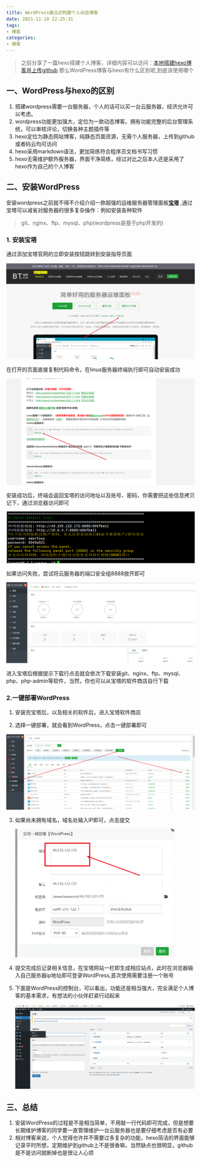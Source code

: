 ```yaml
---
title: WordPress傻瓜式构建个人动态博客
date: 2021-11-10 22:25:31
tags:
- 博客
categories:
- 博客
---
```


> 之前分享了一篇hexo搭建个人博客，详细内容可以访问：[本地搭建hexo博客并上传github](https://liuzhengkaifa.github.io/2021/11/09/%E6%88%91%E7%9A%84%E7%AC%AC%E4%B8%80%E7%AF%87%E5%8D%9A%E5%AE%A2%E6%96%87%E7%AB%A0/#more) 那么WordPress博客与hexo有什么区别呢,到底该使用哪个

## 一、WordPress与hexo的区别

1. 搭建wordpress需要一台服务器，个人的话可以买一台云服务器，经济允许可以考虑。
2. wordpress功能更加强大，定位为一款动态博客。拥有功能完整的后台管理系统，可以审核评论，切换各种主题插件等
3. hexo定位为静态网站博客，纯静态页面资源，无需个人服务器，上传到github或者码云均可访问
4. hexo采用markdown语法，更加简练符合程序员文档书写习惯
5. hexo无需维护额外服务器，界面干净简练，经过对比之后本人还是采用了hexo作为自己的个人博客

<!--more-->

## 二、安装WordPress

安装wordpress之前就不得不介绍介绍一款超强的运维服务器管理面板[**宝塔**](https://www.bt.cn/) ,通过宝塔可以减省对服务器的很多复杂操作：例如安装各种软件

> git、nginx、ftp、mysql、php(wordpress是基于php开发的)

### 1. 安装宝塔

通过添加宝塔官网的立即安装按钮跳转到安装指导页面

<img src="WordPress傻瓜式构建个人动态博客/image-20211110225513203.png" alt="image-20211110225513203" style="zoom:50%;" />



在打开的页面直接复制代码命令，在linux服务器终端执行即可自动安装成功

<img src="WordPress傻瓜式构建个人动态博客/image-20211110225655430.png" alt="image-20211110225655430" style="zoom: 50%;" />

安装成功后，终端会返回宝塔的访问地址以及账号、密码，你需要把这些信息拷贝记下，通过浏览器访问即可

![image-20211110230702927](WordPress傻瓜式构建个人动态博客/image-20211110230702927.png)

如果访问失败，尝试将云服务器的端口安全组8888放开即可

![image-20211110230046758](WordPress傻瓜式构建个人动态博客/image-20211110230046758.png)



进入宝塔后根据提示下载行点击就会依次下载安装git、nginx、ftp、mysql、php、php-admin等软件，当然，你也可以从宝塔的软件商店自行下载

### 2.一键部署WordPress

1. 安装完宝塔后，以及相关的软件后，进入宝塔软件商店

2. 选择一键部署，就会看到WordPress，点击一键部署即可

![image-20211110230439730](WordPress傻瓜式构建个人动态博客/image-20211110230439730.png)



3. 如果尚未拥有域名，域名处输入IP即可，点击提交

   <img src="WordPress傻瓜式构建个人动态博客/image-20211110230906197.png" alt="image-20211110230906197" style="zoom:50%;" />



4. 提交完成后记录相关信息，在宝塔网站一栏即生成相应站点，此时在浏览器输入自己服务器ip地址即可登录WordPress,首次使用需要注册一个账号

5. 下面是WordPress的控制台，可以看出，功能还是相当强大，完全满足个人博客的基本需求，有想法的小伙伴赶紧行动起来

   ![image-20211110231351517](WordPress傻瓜式构建个人动态博客/image-20211110231351517.png)

## 三、总结

1. 安装WordPress的过程是不是相当简单，不用敲一行代码即可完成，但是想要长期维护博客的同学要一直管理维护一台云服务器也是要仔细考虑是否有必要
2. 相对博客来说，个人觉得也许并不需要过多复杂的功能，hexo简洁的界面能够记录平时所想，定期维护到github上不是很香嘛，当然缺点也很明显，github是不是访问就断掉也是很让人心烦